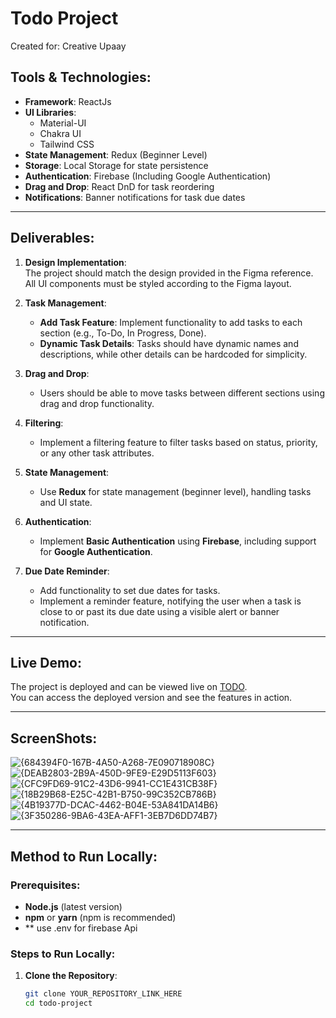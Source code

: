 # Todo Project

 Created for: Creative Upaay


## Tools & Technologies:

- **Framework**: ReactJs
- **UI Libraries**:
  - Material-UI
  - Chakra UI
  - Tailwind CSS
- **State Management**: Redux (Beginner Level)
- **Storage**: Local Storage for state persistence
- **Authentication**: Firebase (Including Google Authentication)
- **Drag and Drop**: React DnD for task reordering
- **Notifications**: Banner notifications for task due dates

---

## Deliverables:

1. **Design Implementation**:  
   The project should match the design provided in the Figma reference. All UI components must be styled according to the Figma layout.

2. **Task Management**:
   - **Add Task Feature**: Implement functionality to add tasks to each section (e.g., To-Do, In Progress, Done).
   - **Dynamic Task Details**: Tasks should have dynamic names and descriptions, while other details can be hardcoded for simplicity.
   
3. **Drag and Drop**:
   - Users should be able to move tasks between different sections using drag and drop functionality.

4. **Filtering**:
   - Implement a filtering feature to filter tasks based on status, priority, or any other task attributes.

5. **State Management**:
   - Use **Redux** for state management (beginner level), handling tasks and UI state.

6. **Authentication**:
   - Implement **Basic Authentication** using **Firebase**, including support for **Google Authentication**.

7. **Due Date Reminder**:
   - Add functionality to set due dates for tasks.
   - Implement a reminder feature, notifying the user when a task is close to or past its due date using a visible alert or banner notification.

---

## Live Demo:

The project is deployed and can be viewed live on [TODO](https://todocreativeupaay.netlify.app/).  
You can access the deployed version and see the features in action.

---

## ScreenShots:

![{684394F0-167B-4A50-A268-7E090718908C}](https://github.com/user-attachments/assets/eaed39d3-c4ba-40c2-b23f-389127979114)
![{DEAB2803-2B9A-450D-9FE9-E29D5113F603}](https://github.com/user-attachments/assets/2889c1b4-090b-4b81-a079-1cf077622a34)
![{CFC9FD69-91C2-43D6-9941-CC1E431CB38F}](https://github.com/user-attachments/assets/910ab2cb-0f17-4113-8bb0-e00f60286a43)
![{18B29B68-E25C-42B1-B750-99C352CB786B}](https://github.com/user-attachments/assets/1da49eab-9ac1-46ce-a9fb-4474ae3ab3e1)
![{4B19377D-DCAC-4462-B04E-53A841DA14B6}](https://github.com/user-attachments/assets/a228e1c1-513f-4ce3-bc74-83e62cad32e6)
![{3F350286-9BA6-43EA-AFF1-3EB7D6DD74B7}](https://github.com/user-attachments/assets/1144164b-c848-4e28-bc4b-5db420051a7f)







---

## Method to Run Locally:

### Prerequisites:
- **Node.js** (latest version)
- **npm** or **yarn** (npm is recommended)
- ** use .env for firebase Api

### Steps to Run Locally:

1. **Clone the Repository**:

   ```bash
   git clone YOUR_REPOSITORY_LINK_HERE
   cd todo-project
